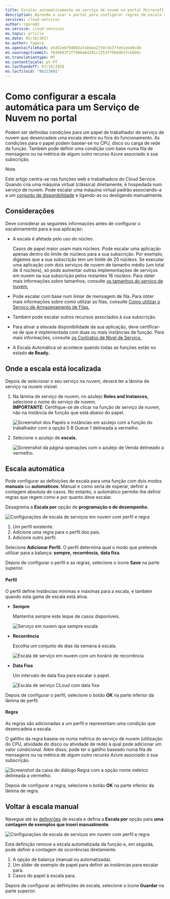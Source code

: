```yaml
---
title: Escalar automaticamente um serviço de nuvem no portal Microsoft Docs
description: Aprenda a usar o portal para configurar regras de escala automática para um papel web de serviço na nuvem ou papel de trabalhador em Azure.
services: cloud-services
author: tgore03
ms.service: cloud-services
ms.topic: article
ms.date: 05/18/2017
ms.author: tagore
ms.openlocfilehash: e5452e0794083afabbee2759c5b37feb1eed0c88
ms.sourcegitcommit: f844603f2f7900a64291c2253f79b6d65fcbbb0c
ms.translationtype: MT
ms.contentlocale: pt-PT
ms.lasthandoff: 07/10/2020
ms.locfileid: "86223691"
---
```

# <a name="how-to-configure-auto-scaling-for-a-cloud-service-in-the-portal"></a>Como configurar a escala automática para um Serviço de Nuvem no portal

Podem ser definidas condições para um papel de trabalhador de serviço de nuvem que desencadeie uma escala dentro ou fora do funcionamento. As condições para o papel podem basear-se no CPU, disco ou carga de rede da função. Também pode definir uma condição com base numa fila de mensagens ou na métrica de algum outro recurso Azure associado à sua subscrição.

> [!NOTE]
> Este artigo centra-se nas funções web e trabalhadora do Cloud Service. Quando cria uma máquina virtual (clássica) diretamente, é hospedada num serviço de nuvem. Pode escalar uma máquina virtual padrão associando-a a um [conjunto de disponibilidade](../virtual-machines/windows/classic/configure-availability-classic.md) e ligando-as ou desligando manualmente.

## <a name="considerations"></a>Considerações
Deve considerar as seguintes informações antes de configurar o escalonamento para a sua aplicação:

* A escala é afetada pelo uso do núcleo.

    Casos de papel maior usam mais núcleos. Pode escalar uma aplicação apenas dentro do limite de núcleos para a sua subscrição. Por exemplo, digamos que a sua subscrição tem um limite de 20 núcleos. Se executar uma aplicação com dois serviços de nuvem de tamanho médio (um total de 4 núcleos), só pode aumentar outras implementações de serviços em nuvem na sua subscrição pelos restantes 16 núcleos. Para obter mais informações sobre tamanhos, consulte [os tamanhos do serviço de nuvem.](cloud-services-sizes-specs.md)

* Pode escalar com base num limiar de mensagem de fila. Para obter mais informações sobre como utilizar as filas, consulte [Como utilizar o Serviço de Armazenamento de Filas.](../storage/queues/storage-dotnet-how-to-use-queues.md)

* Também pode escalar outros recursos associados à sua subscrição.

* Para ativar a elevada disponibilidade da sua aplicação, deve certificar-se de que é implementada com duas ou mais instâncias de função. Para mais informações, consulte [os Contratos de Nível de Serviço.](https://azure.microsoft.com/support/legal/sla/)

* A Escala Automática só acontece quando todas as funções estão no estado **de Ready.**  


## <a name="where-scale-is-located"></a>Onde a escala está localizada
Depois de selecionar o seu serviço na nuvem, deverá ter a lâmina de serviço na nuvem visível.

1. Na lâmina de serviço de nuvem, no azulejo **Roles and Instances,** selecione o nome do serviço de nuvem.   
   **IMPORTANTE**: Certifique-se de clicar na função de serviço de nuvem, não na instância de função que está abaixo do papel.

    ![Screenshot dos Papéis e instâncias em azulejo com a função do trabalhador com a opção S B Queue 1 delineada a vermelho.](./media/cloud-services-how-to-scale-portal/roles-instances.png)
2. Selecione o azulejo de **escala.**

    ![Screenshot da página operações com o azulejo de Venda delineado a vermelho.](./media/cloud-services-how-to-scale-portal/scale-tile.png)

## <a name="automatic-scale"></a>Escala automática
Pode configurar as definições de escala para uma função com dois modos **manuais** ou **automáticos**. Manual é como seria de esperar, definir a contagem absoluta de casos. No entanto, o automático permite-lhe definir regras que regem como e por quanto deve escalar.

Desagrema a **Escala por** opção de **programação e de desempenho.**

![Configurações de escala de serviços em nuvem com perfil e regra](./media/cloud-services-how-to-scale-portal/schedule-basics.png)

1. Um perfil existente.
2. Adicione uma regra para o perfil dos pais.
3. Adicione outro perfil.

Selecione **Adicionar Perfil**. O perfil determina qual o modo que pretende utilizar para a balança: **sempre,** **recorrência,** **data fixa**.

Depois de configurar o perfil e as regras, selecione o ícone **Save** na parte superior.

#### <a name="profile"></a>Perfil
O perfil define instâncias mínimas e máximas para a escala, e também quando esta gama de escala está ativa.

* **Sempre**

    Mantenha sempre este leque de casos disponíveis.  

    ![Serviço em nuvem que sempre escala](./media/cloud-services-how-to-scale-portal/select-always.png)
* **Recorrência**

    Escolha um conjunto de dias da semana à escala.

    ![Escala de serviço em nuvem com um horário de recorrência](./media/cloud-services-how-to-scale-portal/select-recurrence.png)
* **Data Fixa**

    Um intervalo de data fixa para escalar o papel.

    ![Escala de serviço CLoud com data fixa](./media/cloud-services-how-to-scale-portal/select-fixed.png)

Depois de configurar o perfil, selecione o botão **OK** na parte inferior da lâmina de perfil.

#### <a name="rule"></a>Regra
As regras são adicionadas a um perfil e representam uma condição que desencadeia a escala.

O gatilho da regra baseia-se numa métrica do serviço de nuvem (utilização do CPU, atividade do disco ou atividade de rede) à qual pode adicionar um valor condicional. Além disso, pode ter o gatilho baseado numa fila de mensagens ou na métrica de algum outro recurso Azure associado à sua subscrição.

![Screenshot da caixa de diálogo Regra com a opção nome métrico delineada a vermelho.](./media/cloud-services-how-to-scale-portal/rule-settings.png)

Depois de configurar a regra, selecione o botão **OK** na parte inferior da lâmina de regra.

## <a name="back-to-manual-scale"></a>Voltar à escala manual
Navegue até às [definições](#where-scale-is-located) de escala e defina a **Escala por** opção para **uma contagem de exemplos que inseri manualmente**.

![Configurações de escala de serviços em nuvem com perfil e regra](./media/cloud-services-how-to-scale-portal/manual-basics.png)

Esta definição remove a escala automatizada da função e, em seguida, pode definir a contagem de ocorrências diretamente.

1. A opção de balança (manual ou automatizada).
2. Um slider de exemplo de papel para definir as instâncias para escalar para.
3. Casos do papel à escala para.

Depois de configurar as definições de escala, selecione o ícone **Guardar** na parte superior.



